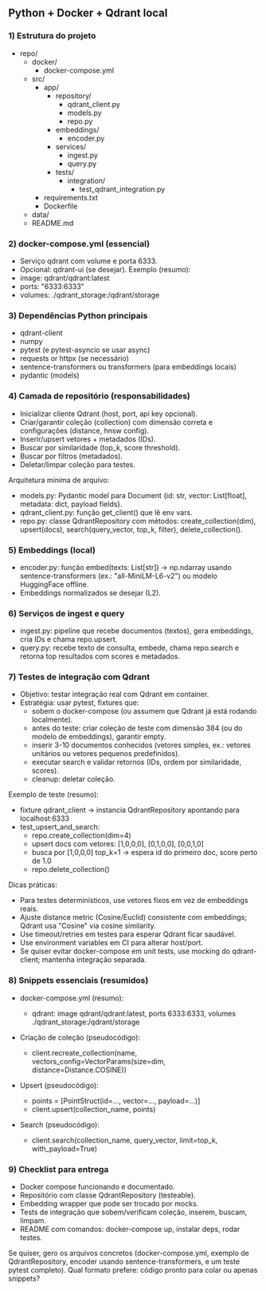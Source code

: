 ## Python + Docker + Qdrant local

### 1) Estrutura do projeto
- repo/
  - docker/
    - docker-compose.yml
  - src/
    - app/
      - repository/
        - qdrant_client.py
        - models.py
        - repo.py
      - embeddings/
        - encoder.py
      - services/
        - ingest.py
        - query.py
      - tests/
        - integration/
          - test_qdrant_integration.py
    - requirements.txt
    - Dockerfile
  - data/
  - README.md

### 2) docker-compose.yml (essencial)
- Serviço qdrant com volume e porta 6333.
- Opcional: qdrant-ui (se desejar).
Exemplo (resumo):
- image: qdrant/qdrant:latest
- ports: "6333:6333"
- volumes: ./qdrant_storage:/qdrant/storage

### 3) Dependências Python principais
- qdrant-client
- numpy
- pytest (e pytest-asyncio se usar async)
- requests or httpx (se necessário)
- sentence-transformers ou transformers (para embeddings locais)
- pydantic (models)

### 4) Camada de repositório (responsabilidades)
- Inicializar cliente Qdrant (host, port, api key opcional).
- Criar/garantir coleção (collection) com dimensão correta e configurações (distance, hnsw config).
- Inserir/upsert vetores + metadados (IDs).
- Buscar por similaridade (top_k, score threshold).
- Buscar por filtros (metadados).
- Deletar/limpar coleção para testes.

Arquitetura mínima de arquivo:
- models.py: Pydantic model para Document {id: str, vector: List[float], metadata: dict, payload fields}.
- qdrant_client.py: função get_client() que lê env vars.
- repo.py: classe QdrantRepository com métodos: create_collection(dim), upsert(docs), search(query_vector, top_k, filter), delete_collection().

### 5) Embeddings (local)
- encoder.py: função embed(texts: List[str]) -> np.ndarray usando sentence-transformers (ex.: "all-MiniLM-L6-v2") ou modelo HuggingFace offline.
- Embeddings normalizados se desejar (L2).

### 6) Serviços de ingest e query
- ingest.py: pipeline que recebe documentos (textos), gera embeddings, cria IDs e chama repo.upsert.
- query.py: recebe texto de consulta, embede, chama repo.search e retorna top resultados com scores e metadados.

### 7) Testes de integração com Qdrant
- Objetivo: testar integração real com Qdrant em container.
- Estratégia: usar pytest, fixtures que:
  - sobem o docker-compose (ou assumem que Qdrant já está rodando localmente).
  - antes do teste: criar coleção de teste com dimensão 384 (ou do modelo de embeddings), garantir empty.
  - inserir 3-10 documentos conhecidos (vetores simples, ex.: vetores unitários ou vetores pequenos predefinidos).
  - executar search e validar retornos (IDs, ordem por similaridade, scores).
  - cleanup: deletar coleção.

Exemplo de teste (resumo):
- fixture qdrant_client -> instancia QdrantRepository apontando para localhost:6333
- test_upsert_and_search:
  - repo.create_collection(dim=4)
  - upsert docs com vetores: [1,0,0,0], [0,1,0,0], [0,0,1,0]
  - busca por [1,0,0,0] top_k=1 -> espera id do primeiro doc, score perto de 1.0
  - repo.delete_collection()

Dicas práticas:
- Para testes determinísticos, use vetores fixos em vez de embeddings reais.
- Ajuste distance metric (Cosine/Euclid) consistente com embeddings; Qdrant usa "Cosine" via cosine similarity.
- Use timeout/retries em testes para esperar Qdrant ficar saudável.
- Use environment variables em CI para alterar host/port.
- Se quiser evitar docker-compose em unit tests, use mocking do qdrant-client; mantenha integração separada.

### 8) Snippets essenciais (resumidos)

- docker-compose.yml (resumo):
  - qdrant: image qdrant/qdrant:latest, ports 6333:6333, volumes ./qdrant_storage:/qdrant/storage

- Criação de coleção (pseudocódigo):
  - client.recreate_collection(name, vectors_config=VectorParams(size=dim, distance=Distance.COSINE))

- Upsert (pseudocódigo):
  - points = [PointStruct(id=..., vector=..., payload=...)]
  - client.upsert(collection_name, points)

- Search (pseudocódigo):
  - client.search(collection_name, query_vector, limit=top_k, with_payload=True)

### 9) Checklist para entrega
- Docker compose funcionando e documentado.
- Repositório com classe QdrantRepository (testeable).
- Embedding wrapper que pode ser trocado por mocks.
- Tests de integração que sobem/verificam coleção, inserem, buscam, limpam.
- README com comandos: docker-compose up, instalar deps, rodar testes.

Se quiser, gero os arquivos concretos (docker-compose.yml, exemplo de QdrantRepository, encoder usando sentence-transformers, e um teste pytest completo). Qual formato prefere: código pronto para colar ou apenas snippets?